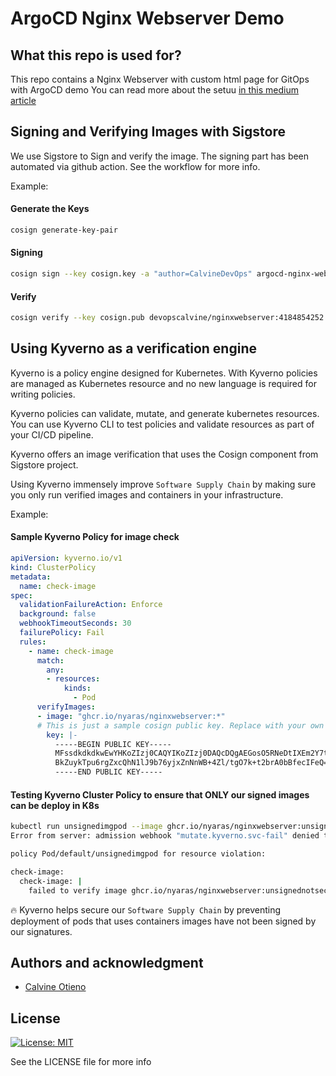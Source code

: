 # ArgoCD Nginx Webserver Demo



## What this repo is used for?

This repo contains a Nginx Webserver with custom html page for GitOps with ArgoCD demo
You can read more about the setuu [in this medium article](https://medium.com/@calvineotieno010/gitops-with-argocd-eks-and-gitlab-ci-using-terraform-2a3c094b4ea3)

## Signing and Verifying Images with Sigstore

We use Sigstore to Sign and verify the image. The signing part has been automated via github action. See the workflow for more info.

Example:

#### Generate the Keys

```sh
cosign generate-key-pair 
```

#### Signing

```sh
cosign sign --key cosign.key -a "author=CalvineDevOps" argocd-nginx-webserver
```

#### Verify

```sh
cosign verify --key cosign.pub devopscalvine/nginxwebserver:4184854252 | jq -r . 
```

## Using Kyverno as a verification engine

Kyverno is a policy engine designed for Kubernetes. With Kyverno policies are managed as Kubernetes resource and no new language is required for writing policies.

Kyverno policies can validate, mutate, and generate kubernetes resources. You can use Kyverno CLI to test policies and validate resources as part of your CI/CD pipeline.

Kyverno offers an image verification that uses the Cosign component from Sigstore project.

Using Kyverno immensely improve `Software Supply Chain` by making sure you only run verified images and containers in your infrastructure.

Example:

#### Sample Kyverno Policy for image check

```yaml
apiVersion: kyverno.io/v1
kind: ClusterPolicy
metadata:
  name: check-image
spec:
  validationFailureAction: Enforce
  background: false
  webhookTimeoutSeconds: 30
  failurePolicy: Fail
  rules:
    - name: check-image
      match:
        any:
        - resources:
            kinds:
              - Pod
      verifyImages:
      - image: "ghcr.io/nyaras/nginxwebserver:*"
      # This is just a sample cosign public key. Replace with your own public key
        key: |-
          -----BEGIN PUBLIC KEY-----
          MFssdkdkdkwEwYHKoZIzj0CAQYIKoZIzj0DAQcDQgAEGosO5RNeDtIXEm2Y7tECBDT0aJVyb
          BkZuykTpu6rgZxcQhN1lJ9b76yjxZnNnWB+4Zl/tgO7k+t2brA0bBfecIFeQ==
          -----END PUBLIC KEY-----
```

#### Testing Kyverno Cluster Policy to ensure that ONLY our signed images can be deploy in K8s

```sh
kubectl run unsignedimgpod --image ghcr.io/nyaras/nginxwebserver:unsignednotsecure
Error from server: admission webhook "mutate.kyverno.svc-fail" denied the request: 

policy Pod/default/unsignedimgpod for resource violation: 

check-image:
  check-image: |
    failed to verify image ghcr.io/nyaras/nginxwebserver:unsignednotsecure: .attestors[0].entries[0].keys: no matching signatures:
```

🔥 Kyverno helps secure our `Software Supply Chain` by preventing deployment of pods that uses containers images have not been signed by our signatures.

## Authors and acknowledgment
 * [Calvine Otieno](https://www.calvineotieno.com)

## License
[![License: MIT](https://img.shields.io/badge/License-MIT-yellow.svg)](https://opensource.org/licenses/MIT)

See the LICENSE file for more info